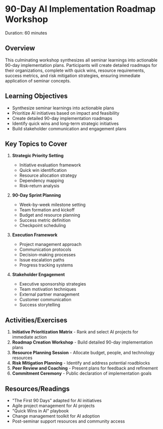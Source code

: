 # 90-Day AI Implementation Roadmap Workshop
Duration: 60 minutes

## Overview
This culminating workshop synthesizes all seminar learnings into actionable 90-day implementation plans. Participants will create detailed roadmaps for their organizations, complete with quick wins, resource requirements, success metrics, and risk mitigation strategies, ensuring immediate application of seminar concepts.

## Learning Objectives
- Synthesize seminar learnings into actionable plans
- Prioritize AI initiatives based on impact and feasibility
- Create detailed 90-day implementation roadmaps
- Identify quick wins and long-term strategic initiatives
- Build stakeholder communication and engagement plans

## Key Topics to Cover
1. **Strategic Priority Setting**
   - Initiative evaluation framework
   - Quick win identification
   - Resource allocation strategy
   - Dependency mapping
   - Risk-return analysis

2. **90-Day Sprint Planning**
   - Week-by-week milestone setting
   - Team formation and kickoff
   - Budget and resource planning
   - Success metric definition
   - Checkpoint scheduling

3. **Execution Framework**
   - Project management approach
   - Communication protocols
   - Decision-making processes
   - Issue escalation paths
   - Progress tracking systems

4. **Stakeholder Engagement**
   - Executive sponsorship strategies
   - Team motivation techniques
   - External partner management
   - Customer communication
   - Success storytelling

## Activities/Exercises
1. **Initiative Prioritization Matrix** - Rank and select AI projects for immediate action
2. **Roadmap Creation Workshop** - Build detailed 90-day implementation plans
3. **Resource Planning Session** - Allocate budget, people, and technology resources
4. **Risk Mitigation Planning** - Identify and address potential roadblocks
5. **Peer Review and Coaching** - Present plans for feedback and refinement
6. **Commitment Ceremony** - Public declaration of implementation goals

## Resources/Readings
- "The First 90 Days" adapted for AI initiatives
- Agile project management for AI projects
- "Quick Wins in AI" playbook
- Change management toolkit for AI adoption
- Post-seminar support resources and community access